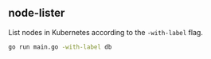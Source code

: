 ## node-lister

List nodes in Kubernetes according to the `-with-label` flag.

```bash
go run main.go -with-label db
```

